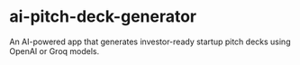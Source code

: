 # ai-pitch-deck-generator
An AI-powered app that generates investor-ready startup pitch decks using OpenAI or Groq models.
